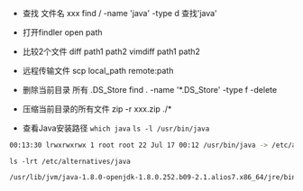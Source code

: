 * 查找 文件名 xxx 
find / -name 'java' -type d    查找'java'

* 打开findler
open path

* 比较2个文件
diff path1 path2
vimdiff path1 path2

* 远程传输文件
scp local_path remote:path

* 删除当前目录 所有 .DS_Store
find . -name '*.DS_Store' -type f -delete

* 压缩当前目录的所有文件
zip -r xxx.zip ./*


* 查看Java安装路径
`which java`
`ls -l /usr/bin/java`
``` bash
00:13:30 lrwxrwxrwx 1 root root 22 Jul 17 00:12 /usr/bin/java -> /etc/alternatives/java
```
`ls -lrt /etc/alternatives/java`

``` bash
/usr/lib/jvm/java-1.8.0-openjdk-1.8.0.252.b09-2.1.alios7.x86_64/jre/bin/java
```
